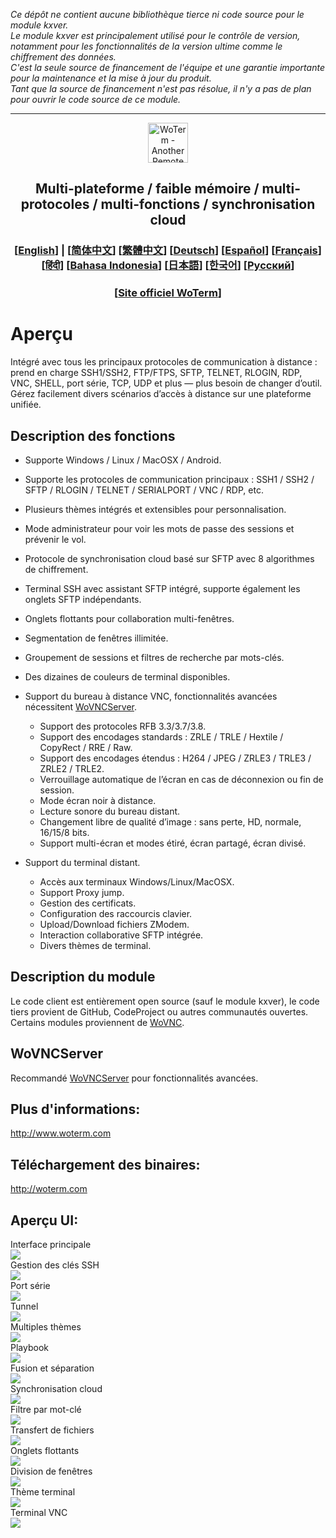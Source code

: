 *Ce dépôt ne contient aucune bibliothèque tierce ni code source pour le module kxver.  
Le module kxver est principalement utilisé pour le contrôle de version, notamment pour les fonctionnalités de la version ultime comme le chiffrement des données.  
C'est la seule source de financement de l'équipe et une garantie importante pour la maintenance et la mise à jour du produit.  
Tant que la source de financement n'est pas résolue, il n'y a pas de plan pour ouvrir le code source de ce module.*  
***
<p align="center">
  <img src="doc/woterm.png" width="64" alt="WoTerm - Another Remote Access Assistant">
  <h2 style="text-align: center;">Multi-plateforme / faible mémoire / multi-protocoles / multi-fonctions / synchronisation cloud</h2>
<h3 style="text-align: center;">
  [<a href="../README.md">English</a>] | 
  [<a href="README-zh_CN.md">简体中文</a>]
  [<a href="README-zh_TW.md">繁體中文</a>]
  [<a href="README-de.md">Deutsch</a>]
  [<a href="README-es.md">Español</a>]
  [<a href="README-fr.md">Français</a>]
  [<a href="README-hi.md">हिंदी</a>]
  [<a href="README-id.md">Bahasa Indonesia</a>]
  [<a href="README-ja.md">日本語</a>]
  [<a href="README-ko.md">한국어</a>]
  [<a href="README-ru.md">Русский</a>]
</h3>
  <h3 style="text-align: center;">[<a href="https://woterm.com">Site officiel WoTerm</a>]</a></h3>
</p>

# Aperçu
Intégré avec tous les principaux protocoles de communication à distance : prend en charge SSH1/SSH2, FTP/FTPS, SFTP, TELNET, RLOGIN, RDP, VNC, SHELL, port série, TCP, UDP et plus — plus besoin de changer d’outil. Gérez facilement divers scénarios d’accès à distance sur une plateforme unifiée.

## Description des fonctions
- Supporte Windows / Linux / MacOSX / Android.  
- Supporte les protocoles de communication principaux : SSH1 / SSH2 / SFTP / RLOGIN / TELNET / SERIALPORT / VNC / RDP, etc.  
- Plusieurs thèmes intégrés et extensibles pour personnalisation.  
- Mode administrateur pour voir les mots de passe des sessions et prévenir le vol.  
- Protocole de synchronisation cloud basé sur SFTP avec 8 algorithmes de chiffrement.  
- Terminal SSH avec assistant SFTP intégré, supporte également les onglets SFTP indépendants.  
- Onglets flottants pour collaboration multi-fenêtres.  
- Segmentation de fenêtres illimitée.  
- Groupement de sessions et filtres de recherche par mots-clés.  
- Des dizaines de couleurs de terminal disponibles.

- Support du bureau à distance VNC, fonctionnalités avancées nécessitent [WoVNCServer](http://wovnc.com).  
  - Support des protocoles RFB 3.3/3.7/3.8.  
  - Support des encodages standards : ZRLE / TRLE / Hextile / CopyRect / RRE / Raw.  
  - Support des encodages étendus : H264 / JPEG / ZRLE3 / TRLE3 / ZRLE2 / TRLE2.  
  - Verrouillage automatique de l’écran en cas de déconnexion ou fin de session.  
  - Mode écran noir à distance.  
  - Lecture sonore du bureau distant.  
  - Changement libre de qualité d’image : sans perte, HD, normale, 16/15/8 bits.  
  - Support multi-écran et modes étiré, écran partagé, écran divisé.  

- Support du terminal distant.  
  - Accès aux terminaux Windows/Linux/MacOSX.  
  - Support Proxy jump.  
  - Gestion des certificats.  
  - Configuration des raccourcis clavier.  
  - Upload/Download fichiers ZModem.  
  - Interaction collaborative SFTP intégrée.  
  - Divers thèmes de terminal.

## Description du module
Le code client est entièrement open source (sauf le module kxver), le code tiers provient de GitHub, CodeProject ou autres communautés ouvertes. Certains modules proviennent de [WoVNC](http://wovnc.com).  

## WoVNCServer
Recommandé [WoVNCServer](http://wovnc.com) pour fonctionnalités avancées.  

## Plus d'informations:
<a href="http://www.woterm.com">http://www.woterm.com</a>  

## Téléchargement des binaires:
<a href="http://woterm.com">http://woterm.com</a>  

## Aperçu UI:
<div>Interface principale<br><img src="doc/main.gif"/></div>
<div>Gestion des clés SSH<br><img src="doc/keymgr2.gif"></div>
<div>Port série<br><img src="doc/serialport.gif"></div>
<div>Tunnel<br><img src="doc/tunnel.png"></div>
<div>Multiples thèmes<br><img src="doc/skins.png"></div>
<div>Playbook<br><img src="doc/playbook.gif"></div>
<div>Fusion et séparation<br><img src="doc/merge.gif"></div>
<div>Synchronisation cloud<br><img src="doc/sync.gif"></div>
<div>Filtre par mot-clé<br><img src="doc/filter.gif"></div>
<div>Transfert de fichiers<br><img src="doc/sftp.gif"></div>
<div>Onglets flottants<br><img src="doc/float.gif"></div>
<div>Division de fenêtres<br><img src="doc/split.gif"></div>
<div>Thème terminal<br><img src="doc/patten.gif"></div>
<div>Terminal VNC<br><img src="doc/vnc.gif"/></div>
